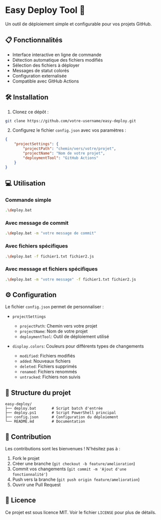 # Easy Deploy Tool 🚀

Un outil de déploiement simple et configurable pour vos projets GitHub.

## 📋 Fonctionnalités

- Interface interactive en ligne de commande
- Détection automatique des fichiers modifiés
- Sélection des fichiers à déployer
- Messages de statut colorés
- Configuration externalisée
- Compatible avec GitHub Actions

## 🛠️ Installation

1. Clonez ce dépôt :
```bash
git clone https://github.com/votre-username/easy-deploy.git
```

2. Configurez le fichier `config.json` avec vos paramètres :
```json
{
    "projectSettings": {
        "projectPath": "chemin/vers/votre/projet",
        "projectName": "Nom de votre projet",
        "deploymentTool": "GitHub Actions"
    }
}
```

## 💻 Utilisation

### Commande simple
```bash
.\deploy.bat
```

### Avec message de commit
```bash
.\deploy.bat -m "votre message de commit"
```

### Avec fichiers spécifiques
```bash
.\deploy.bat -f fichier1.txt fichier2.js
```

### Avec message et fichiers spécifiques
```bash
.\deploy.bat -m "votre message" -f fichier1.txt fichier2.js
```

## ⚙️ Configuration

Le fichier `config.json` permet de personnaliser :

- `projectSettings`
  - `projectPath`: Chemin vers votre projet
  - `projectName`: Nom de votre projet
  - `deploymentTool`: Outil de déploiement utilisé

- `display.colors`: Couleurs pour différents types de changements
  - `modified`: Fichiers modifiés
  - `added`: Nouveaux fichiers
  - `deleted`: Fichiers supprimés
  - `renamed`: Fichiers renommés
  - `untracked`: Fichiers non suivis

## 📝 Structure du projet

```
easy-deploy/
├── deploy.bat       # Script batch d'entrée
├── deploy.ps1       # Script PowerShell principal
├── config.json      # Configuration du déploiement
└── README.md        # Documentation
```

## 🤝 Contribution

Les contributions sont les bienvenues ! N'hésitez pas à :

1. Fork le projet
2. Créer une branche (`git checkout -b feature/amelioration`)
3. Commit vos changements (`git commit -m 'Ajout d'une fonctionnalité'`)
4. Push vers la branche (`git push origin feature/amelioration`)
5. Ouvrir une Pull Request

## 📄 Licence

Ce projet est sous licence MIT. Voir le fichier `LICENSE` pour plus de détails.
